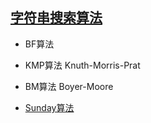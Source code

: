 [字符串搜索算法][01]
-
+ BF算法
+ KMP算法 Knuth-Morris-Prat
+ BM算法 Boyer-Moore
+ [Sunday算法][02]

  [01]: http://zh.wikipedia.org/wiki/%E5%AD%97%E7%AC%A6%E4%B8%B2%E6%9F%A5%E6%89%BE%E7%AE%97%E6%B3%95
  [02]: http://baike.baidu.com/view/6325831.htm?fr=aladdin